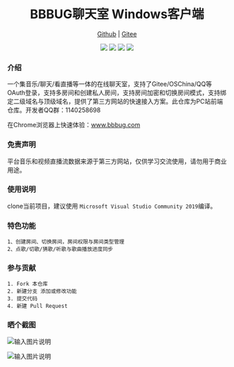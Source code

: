 
<h1 align="center">BBBUG聊天室 Windows客户端</h1>

<p align="center">
<a href="https://github.com/HammCn/BBBUG_Window_Client" target="_blank">Github</a> | 
<a href="https://gitee.com/bbbug_com/BBbug_Winform_Applicaiton" target="_blank">Gitee</a>
</p>
<p align="center">
<a href="https://gitee.com/bbbug_com/BBbug_Winform_Applicaiton/stargazers" target="_blank"><img src="https://svg.hamm.cn/gitee.svg?type=star&user=bbbug_com&project=ChatWEB"/></a>
<a href="https://gitee.com/bbbug_com/BBbug_Winform_Applicaiton/members" target="_blank"><img src="https://svg.hamm.cn/gitee.svg?type=fork&user=bbbug_com&project=ChatWEB"/></a>
<img src="https://svg.hamm.cn/badge.svg?key=Base&value=C%23 WPF"/>
<img src="https://svg.hamm.cn/badge.svg?key=License&value=GPL-3.0"/>
</p>

### 介绍

一个集音乐/聊天/看直播等一体的在线聊天室，支持了Gitee/OSChina/QQ等OAuth登录，支持多房间和创建私人房间，支持房间加密和切换房间模式，支持绑定二级域名与顶级域名，提供了第三方网站的快速接入方案。此仓库为PC站前端仓库。开发者QQ群：1140258698

在Chrome浏览器上快速体验：<a href="https://www.bbbug.com/" target="_blank">www.bbbug.com</a>

### 免责声明

平台音乐和视频直播流数据来源于第三方网站，仅供学习交流使用，请勿用于商业用途。


### 使用说明

clone当前项目，建议使用 ```Microsoft Visual Studio Community 2019```编译。

### 特色功能
```
1、创建房间、切换房间，房间权限与房间类型管理
2、点歌/切歌/猜歌/听歌与歌曲播放进度同步
```

### 参与贡献
```
1. Fork 本仓库
2. 新建分支 添加或修改功能
3. 提交代码
4. 新建 Pull Request
```

### 晒个截图
![输入图片说明](https://images.gitee.com/uploads/images/2020/1021/120805_ef115a9c_145025.png "屏幕截图.png")

![输入图片说明](https://images.gitee.com/uploads/images/2020/1021/120819_c12abe10_145025.png "屏幕截图.png")


